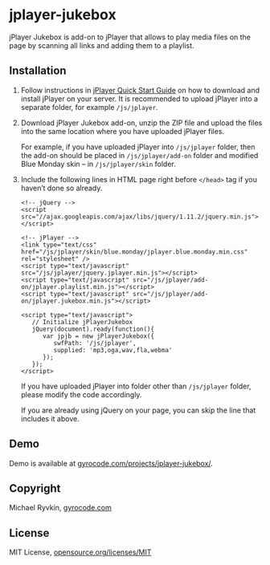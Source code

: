 jplayer-jukebox
===============

jPlayer Jukebox is add-on to jPlayer that allows to play media files on the page by scanning all links and adding them to a playlist.


Installation
------------

1. Follow instructions in [jPlayer Quick Start Guide](http://jplayer.org/latest/quick-start-guide) on how to download and install jPlayer on your server. It is recommended to upload jPlayer into a separate folder, for example `/js/jplayer`.

2. Download jPlayer Jukebox add-on, unzip the ZIP file and upload the files into the same location where you have uploaded jPlayer files.

    For example, if you have uploaded jPlayer into `/js/jplayer` folder, then the add-on should be placed in `/js/jplayer/add-on` folder and modified Blue Monday skin – in `/js/jplayer/skin` folder.

3. Include the following lines in HTML page right before `</head>` tag if you haven’t done so already.

    ```
    <!-- jQuery -->
    <script src="//ajax.googleapis.com/ajax/libs/jquery/1.11.2/jquery.min.js"></script>

    <!-- jPlayer -->
    <link type="text/css" href="/js/jplayer/skin/blue.monday/jplayer.blue.monday.min.css" rel="stylesheet" />
    <script type="text/javascript" src="/js/jplayer/jquery.jplayer.min.js"></script>
    <script type="text/javascript" src="/js/jplayer/add-on/jplayer.playlist.min.js"></script>
    <script type="text/javascript" src="/js/jplayer/add-on/jplayer.jukebox.min.js"></script>

    <script type="text/javascript">
       // Initialize jPlayerJukebox
       jQuery(document).ready(function(){
          var jpjb = new jPlayerJukebox({
             swfPath: '/js/jplayer', 
             supplied: 'mp3,oga,wav,fla,webma'
          });
       });
    </script>
    ```

    If you have uploaded jPlayer into folder other than `/js/jplayer` folder, please modify the code accordingly.

    If you are already using jQuery on your page, you can skip the line that includes it above.


Demo
----
Demo is available at [gyrocode.com/projects/jplayer-jukebox/](http://www.gyrocode.com/projects/jplayer-jukebox/).


Copyright
---------

Michael Ryvkin, [gyrocode.com](http://www.gyrocode.com)


License
-------

MIT License, [opensource.org/licenses/MIT](http://www.opensource.org/licenses/MIT)

